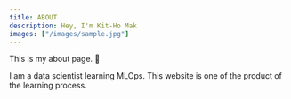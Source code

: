 ```yaml
---
title: ABOUT
description: Hey, I'm Kit-Ho Mak
images: ["/images/sample.jpg"]
---
```



This is my about page. :wave:

I am a data scientist learning MLOps. This website is one of the product of the learning process.
